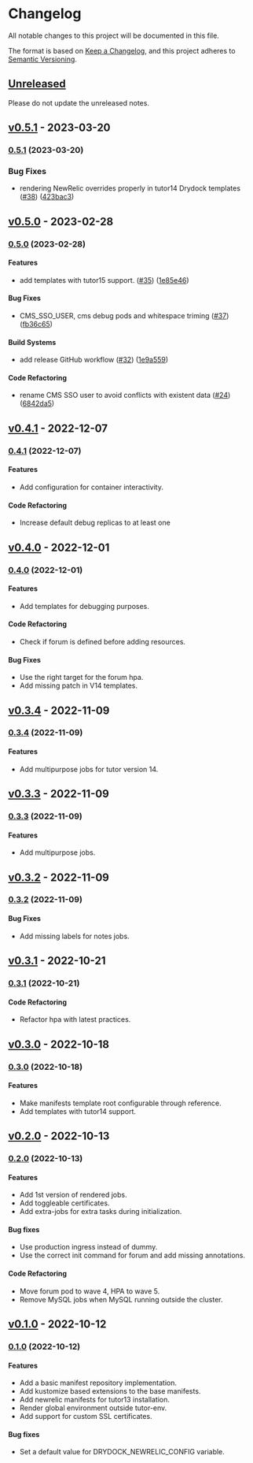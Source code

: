 # Changelog

All notable changes to this project will be documented in this file.

The format is based on [Keep a Changelog](https://keepachangelog.com/en/1.0.0/),
and this project adheres to [Semantic Versioning](https://semver.org/spec/v2.0.0.html).

## [Unreleased](https://github.com/eduNEXT/drydock/compare/v0.5.1...HEAD)

Please do not update the unreleased notes.

<!-- Content should be placed here -->
## [v0.5.1](https://github.com/eduNEXT/drydock/compare/v0.5.0...v0.5.1) - 2023-03-20

### [0.5.1](https://github.com/eduNEXT/drydock/compare/v0.5.0...v0.5.1) (2023-03-20)

### Bug Fixes

- rendering NewRelic overrides properly in tutor14 Drydock templates ([#38](https://github.com/eduNEXT/drydock/issues/38)) ([423bac3](https://github.com/eduNEXT/drydock/commit/423bac33216385d02566fbef90c8918e0cba8f50))

## [v0.5.0](https://github.com/eduNEXT/drydock/compare/v0.4.1...v0.5.0) - 2023-02-28

### [0.5.0](https://github.com/eduNEXT/drydock/compare/v0.4.1...v0.5.0) (2023-02-28)

#### Features

- add templates with tutor15 support. ([#35](https://github.com/eduNEXT/drydock/issues/35)) ([1e85e46](https://github.com/eduNEXT/drydock/commit/1e85e46e7f26ff1f153e972f12aea9e8b974ce6d))

#### Bug Fixes

- CMS_SSO_USER, cms debug pods and whitespace triming ([#37](https://github.com/eduNEXT/drydock/issues/37)) ([fb36c65](https://github.com/eduNEXT/drydock/commit/fb36c657e998a5f7bb68f94ad3695089e601c24b))

#### Build Systems

- add release GitHub workflow ([#32](https://github.com/eduNEXT/drydock/issues/32)) ([1e9a559](https://github.com/eduNEXT/drydock/commit/1e9a5598562b3a45d3077adf5bf5a42354a749e1))

#### Code Refactoring

- rename CMS SSO user to avoid conflicts with existent data ([#24](https://github.com/eduNEXT/drydock/issues/24)) ([6842da5](https://github.com/eduNEXT/drydock/commit/6842da52c2878c23abe45075eb29a6bbc0533eed))

## [v0.4.1](https://github.com/eduNEXT/drydock/compare/v0.4.0...v0.4.1) - 2022-12-07

### [0.4.1](https://github.com/eduNEXT/drydock/compare/v0.4.0...v0.4.1) (2022-12-07)

#### Features

- Add configuration for container interactivity.

#### Code Refactoring

- Increase default debug replicas to at least one

## [v0.4.0](https://github.com/eduNEXT/drydock/compare/v0.3.4...v0.4.0) - 2022-12-01

### [0.4.0](https://github.com/eduNEXT/drydock/compare/v0.3.4...v0.4.0) (2022-12-01)

#### Features

- Add templates for debugging purposes.

#### Code Refactoring

- Check if forum is defined before adding resources.

#### Bug Fixes

- Use the right target for the forum hpa.
- Add missing patch in V14 templates.

## [v0.3.4](https://github.com/eduNEXT/drydock/compare/v0.3.3...v0.3.4) - 2022-11-09

### [0.3.4](https://github.com/eduNEXT/drydock/compare/v0.3.3...v0.3.4) (2022-11-09)

#### Features

- Add multipurpose jobs for tutor version 14.

## [v0.3.3](https://github.com/eduNEXT/drydock/compare/v0.3.2...v0.3.3) - 2022-11-09

### [0.3.3](https://github.com/eduNEXT/drydock/compare/v0.3.2...v0.3.3) (2022-11-09)

#### Features

- Add multipurpose jobs.

## [v0.3.2](https://github.com/eduNEXT/drydock/compare/v0.3.1...v0.3.2) - 2022-11-09

### [0.3.2](https://github.com/eduNEXT/drydock/compare/v0.3.1...v0.3.2) (2022-11-09)

#### Bug Fixes

- Add missing labels for notes jobs.

## [v0.3.1](https://github.com/eduNEXT/drydock/compare/v0.3.0...v0.3.1) - 2022-10-21

### [0.3.1](https://github.com/eduNEXT/drydock/compare/v0.3.0...v0.3.1) (2022-10-21)

#### Code Refactoring

- Refactor hpa with latest practices.

## [v0.3.0](https://github.com/eduNEXT/drydock/compare/v0.2.0...v0.3.0) - 2022-10-18

### [0.3.0](https://github.com/eduNEXT/drydock/compare/v0.2.0...v0.3.0) (2022-10-18)

#### Features

- Make manifests template root configurable through reference.
- Add templates with tutor14 support.

## [v0.2.0](https://github.com/eduNEXT/drydock/compare/v0.1.0...v0.2.0) - 2022-10-13

### [0.2.0](https://github.com/eduNEXT/drydock/compare/v0.1.0...v0.2.0) (2022-10-13)

#### Features

- Add 1st version of rendered jobs.
- Add toggleable certificates.
- Add extra-jobs for extra tasks during initialization.

#### Bug fixes

- Use production ingress instead of dummy.
- Use the correct init command for forum and add missing annotations.

#### Code Refactoring

- Move forum pod to wave 4, HPA to wave 5.
- Remove MySQL jobs when MySQL running outside the cluster.

## [v0.1.0](https://github.com/eduNEXT/drydock/commits/v0.1.0) - 2022-10-12

### [0.1.0](https://github.com/eduNEXT/drydock/commits/v0.1.0) (2022-10-12)

#### Features

- Add a basic manifest repository implementation.
- Add kustomize based extensions to the base manifests.
- Add newrelic manifests for tutor13 installation.
- Render global environment outside tutor-env.
- Add support for custom SSL certificates.

#### Bug fixes

- Set a default value for DRYDOCK_NEWRELIC_CONFIG variable.
